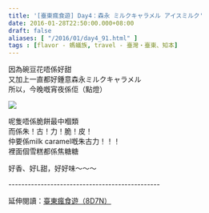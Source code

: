 ```yaml
---
title: '[臺東瘋食遊] Day4：森永 ミルクキャラメル アイスミルク'
date: 2016-01-28T22:50:00.000+08:00
draft: false
aliases: [ "/2016/01/day4_91.html" ]
tags : [flavor - 螞蟻族, travel - 臺灣・臺東、知本]
---
```


因為碗豆花唔係好甜  
又加上一直都好鍾意森永ミルクキャラメル  
所以，今晚嘅宵夜係佢（點燈）  

![](/images/taitung4k.jpg)

呢隻唔係脆餅最中嗰類  
而係朱！古！力！脆！皮！  
仲要係milk caramel嘅朱古力！！！  
裡面個雪糕都係焦糖糖  
  
好香、好L甜，好好味～～～  
  
\-----------------------------------------------  
  
延伸閱讀：[臺東瘋食遊（8D7N）](https://hidie.net/taitung8d7n/)

